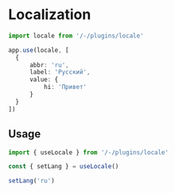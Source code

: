 # Localization

```ts
import locale from '/-/plugins/locale'

app.use(locale, [
  {
      abbr: 'ru',
      label: 'Русский',
      value: {
          hi: 'Привет'
      }
  }
])
```

<div class="h-12"></div>

## Usage

```ts
import { useLocale } from '/-/plugins/locale'

const { setLang } = useLocale()

setLang('ru')
```
